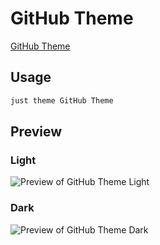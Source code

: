 # GitHub Theme

[GitHub Theme](https://github.com/krios2146)

## Usage

```bash
just theme GitHub Theme
```

## Preview

### Light

![Preview of GitHub Theme Light](preview-light.png)

### Dark

![Preview of GitHub Theme Dark](preview-dark.png)

